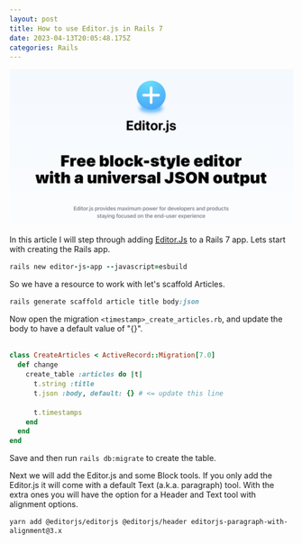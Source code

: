 ```yaml
---
layout: post
title: How to use Editor.js in Rails 7
date: 2023-04-13T20:05:48.175Z
categories: Rails
---
```

![editor JS hero](/images/editorjs-hero.png)

In this article I will step through adding [Editor.Js](https://editorjs.io/) to a Rails 7 app. Lets start with creating the Rails app.

```ruby
rails new editor-js-app --javascript=esbuild
```

So we have a resource to work with let's scaffold Articles.

```ruby
rails generate scaffold article title body:json
```

Now open the migration `<timestamp>_create_articles.rb`, and update the body to have a default value of "{}".

```ruby

class CreateArticles < ActiveRecord::Migration[7.0]
  def change
    create_table :articles do |t|
      t.string :title
      t.json :body, default: {} # <= update this line

      t.timestamps
    end
  end
end

```

Save and then run `rails db:migrate` to create the table.

Next we will add the Editor.js and some Block tools. If you only add the Editor.js it will come with a default Text (a.k.a. paragraph) tool. With the extra ones you will have the option for a Header and Text tool with alignment options.

```
yarn add @editorjs/editorjs @editorjs/header editorjs-paragraph-with-alignment@3.x
```








